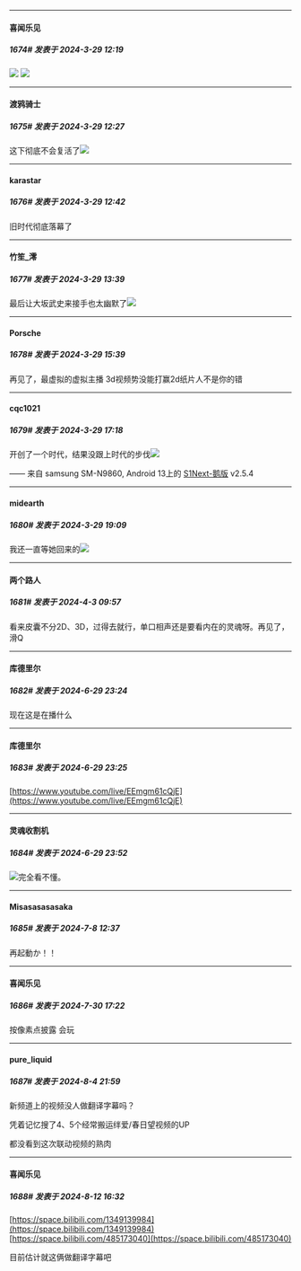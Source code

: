 ﻿
*****

####  喜闻乐见  
##### 1674#       发表于 2024-3-29 12:19

<img src="https://pic5.58cdn.com.cn/nowater/webim/big/n_v2d925af583a614680a801ce6a9c3ba142.png" referrerpolicy="no-referrer">
<img src="https://pic2.58cdn.com.cn/nowater/webim/big/n_v2d3401b951423481e820ff035f820ed72.png" referrerpolicy="no-referrer">


*****

####  渡鸦骑士  
##### 1675#       发表于 2024-3-29 12:27

这下彻底不会复活了<img src="https://static.saraba1st.com/image/smiley/face2017/067.png" referrerpolicy="no-referrer">


*****

####  karastar  
##### 1676#       发表于 2024-3-29 12:42

旧时代彻底落幕了


*****

####  竹笙_澪  
##### 1677#       发表于 2024-3-29 13:39

最后让大坂武史来接手也太幽默了<img src="https://static.saraba1st.com/image/smiley/carton2017/392.gif" referrerpolicy="no-referrer">


*****

####  Porsche  
##### 1678#       发表于 2024-3-29 15:39

再见了，最虚拟的虚拟主播
3d视频势没能打赢2d纸片人不是你的错


*****

####  cqc1021  
##### 1679#       发表于 2024-3-29 17:18

开创了一个时代，结果没跟上时代的步伐<img src="https://static.saraba1st.com/image/smiley/face2017/001.png" referrerpolicy="no-referrer">

—— 来自 samsung SM-N9860, Android 13上的 [S1Next-鹅版](https://github.com/ykrank/S1-Next/releases) v2.5.4


*****

####  midearth  
##### 1680#       发表于 2024-3-29 19:09

我还一直等她回来的<img src="https://static.saraba1st.com/image/smiley/face2017/138.png" referrerpolicy="no-referrer">

*****

####  两个路人  
##### 1681#       发表于 2024-4-3 09:57

看来皮囊不分2D、3D，过得去就行，单口相声还是要看内在的灵魂呀。再见了，滑Q

*****

####  库德里尔  
##### 1682#       发表于 2024-6-29 23:24

现在这是在播什么

*****

####  库德里尔  
##### 1683#       发表于 2024-6-29 23:25

[https://www.youtube.com/live/EEmgm61cQjE](https://www.youtube.com/live/EEmgm61cQjE)


*****

####  灵魂收割机  
##### 1684#       发表于 2024-6-29 23:52

<img src="https://static.saraba1st.com/image/smiley/face2017/221.png" referrerpolicy="no-referrer">完全看不懂。

*****

####  Misasasasasaka  
##### 1685#       发表于 2024-7-8 12:37

再起動か！！

*****

####  喜闻乐见  
##### 1686#       发表于 2024-7-30 17:22

按像素点披露 会玩

*****

####  pure_liquid  
##### 1687#       发表于 2024-8-4 21:59

新频道上的视频没人做翻译字幕吗？

凭着记忆搜了4、5个经常搬运绊爱/春日望视频的UP

都没看到这次联动视频的熟肉

*****

####  喜闻乐见  
##### 1688#       发表于 2024-8-12 16:32

[https://space.bilibili.com/1349139984](https://space.bilibili.com/1349139984)
[https://space.bilibili.com/485173040](https://space.bilibili.com/485173040)

目前估计就这俩做翻译字幕吧

